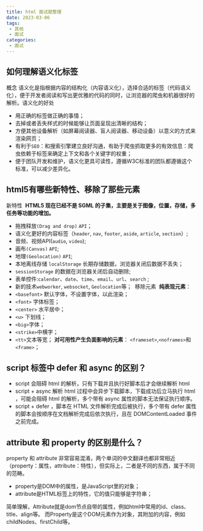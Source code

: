 ```yaml
---
title: html 面试题整理
date: 2023-03-06
tags:
 - 其他
 - 面试
categories: 
 - 面试
---
```


##  如何理解语义化标签

概念
​
语义化是指根据内容的结构化（内容语义化），选择合适的标签（代码语义化），便于开发者阅读和写出更优雅的代码的同时，让浏览器的爬虫和机器很好的解析。
​
语义化的好处
​
- 用正确的标签做正确的事情；
- 去掉或者丢失样式的时候能够让页面呈现出清晰的结构；
- 方便其他设备解析（如屏幕阅读器、盲人阅读器、移动设备）以意义的方式来渲染网页；
- 有利于`SEO`：和搜索引擎建立良好沟通，有助于爬虫抓取更多的有效信息：爬虫依赖于标签来确定上下文和各个关键字的权重；
- 便于团队开发和维护，语义化更具可读性，遵循W3C标准的团队都遵循这个标准，可以减少差异化。

## html5有哪些新特性、移除了那些元素

新特性
​
**HTML5 现在已经不是 SGML 的子集，主要是关于图像，位置，存储，多任务等功能的增加。**
​
- 拖拽释放`(Drag and drop)` `API`；
- 语义化更好的内容标签（`header`, `nav`, `footer`, `aside`, `article`, `section`）;
- 音频、视频API(`audio`, `video`);
- 画布`(Canvas)` `API`;
- 地理`(Geolocation)` `API`;
- 本地离线存储 `localStorage` 长期存储数据，浏览器关闭后数据不丢失；
- `sessionStorage` 的数据在浏览器关闭后自动删除;
- 表单控件:`calendar`、`date`、`time`、`email`、`url`、`search` ;
- 新的技术`webworker`, `websocket`, `Geolocation`等；
​
移除元素
​
**纯表现元素**：
​
- `<basefont>` 默认字体，不设置字体，以此渲染；
- `<font>` 字体标签；
- `<center>` 水平居中；
- `<u>` 下划线；
- `<big>`字体；
- `<strike>`中横字；
- `<tt>`文本等宽；
​
**对可用性产生负面影响的元素**：
​
`<frameset>`,`<noframes>`和`<frame>`；

## script 标签中 defer 和 async 的区别？

- script 会阻碍 html 的解析，只有下载并且执行好脚本后才会继续解析 html
- script + async 解析 html 过程中会异步下载脚本，下载成功后立马执行 html ，可能会阻碍 html 的解析，多个带有 async 属性的脚本无法保证执行顺序。
- script + defer ，脚本在 HTML 文件解析完成后被执行，多个带有 defer 属性的脚本会按顺序在文档解析完成后依次执行，且在 DOMContentLoaded 事件之前完成。

## attribute 和 property 的区别是什么？

property 和 attribute 非常容易混淆，两个单词的中文翻译也都非常相近（property：属性，attribute：特性），但实际上，二者是不同的东西，属于不同的范畴。

- property是DOM中的属性，是JavaScript里的对象；
- attribute是HTML标签上的特性，它的值只能够是字符串；

简单理解，Attribute就是dom节点自带的属性，例如html中常用的id、class、title、align等。
而Property是这个DOM元素作为对象，其附加的内容，例如childNodes、firstChild等。

